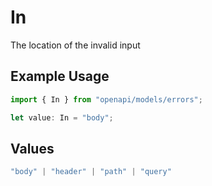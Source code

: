 # In

The location of the invalid input

## Example Usage

```typescript
import { In } from "openapi/models/errors";

let value: In = "body";
```

## Values

```typescript
"body" | "header" | "path" | "query"
```